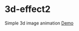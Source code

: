 # 3d-effect2
Simple 3d image animation <a href="https://afsar-uddin.github.io/3d-effect2/">Demo</a>
